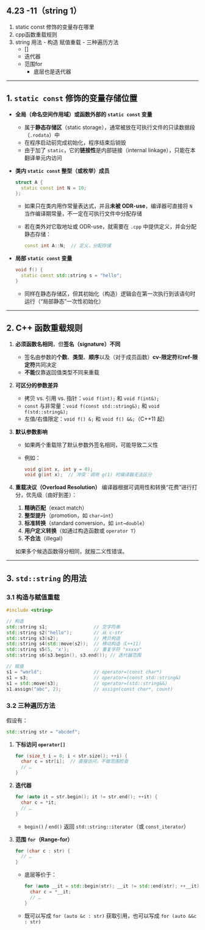 ## 4.23 -11（string 1）

1.    static const 修饰的变量存在哪里
2.    cpp函数重载规则
3.    string 用法
     -   构造 赋值重载
     -   三种遍历方法
         -   []
         -   迭代器
         -   范围for
             -   底层也是迭代器



---

## 1. `static const` 修饰的变量存储位置

-   **全局（命名空间作用域）或函数外部的 `static const` 变量**

    -   属于**静态存储区**（static storage），通常被放在可执行文件的只读数据段（`.rodata`）中
    -   在程序启动前完成初始化，程序结束后销毁
    -   由于加了 `static`，它的**链接性**是内部链接（internal linkage），只能在本翻译单元内访问

-   **类内 `static const` 整型（或枚举）成员**

    ```cpp
    struct A {
      static const int N = 10;
    };
    ```

    -   如果只在类内用作常量表达式，并且**未被 ODR-use**，编译器可直接将 `N` 当作编译期常量，不一定在可执行文件中分配存储

    -   若在类外对它取地址或 ODR-use，就需要在 `.cpp` 中提供定义，并会分配静态存储：

        ```cpp
        const int A::N;  // 定义，分配存储
        ```

-   **局部 `static const` 变量**

    ```cpp
    void f() {
      static const std::string s = "hello";
    }
    ```

    -   同样在静态存储区，但其初始化（构造）逻辑会在第一次执行到该语句时运行（“局部静态”一次性初始化）

------

## 2. C++ 函数重载规则

1.  **必须函数名相同**，但**签名（signature）不同**

    -   签名由参数的**个数**、**类型**、**顺序**以及（对于成员函数）**cv-限定符**和**ref-限定符**共同决定
    -   **不能**仅靠返回值类型不同来重载

2.  **可区分的参数差异**

    -   拷贝 vs. 引用 vs. 指针：`void f(int);` 和 `void f(int&);`
    -   `const` 与非常量：`void f(const std::string&);` 和 `void f(std::string&);`
    -   左值/右值限定：`void f() &;` 和 `void f() &&;`（C++11 起）

3.  **默认参数影响**

    -   如果两个重载除了默认参数外签名相同，可能导致二义性

    -   例如：

        ```cpp
        void g(int x, int y = 0);
        void g(int x);  // 冲突：调用 g(1) 时编译器无法区分
        ```

4.  **重载决议（Overload Resolution）**
     编译器根据可调用性和转换“花费”进行打分，优先级（由好到差）：

    1.  **精确匹配**（exact match）
    2.  **整型提升**（promotion，如 `char→int`）
    3.  **标准转换**（standard conversion，如 `int→double`）
    4.  **用户定义转换**（如通过构造函数或 `operator T`）
    5.  **不合法**（illegal）

    如果多个候选函数得分相同，就报二义性错误。

------

## 3. `std::string` 的用法

### 3.1 构造与赋值重载

```cpp
#include <string>

// 构造
std::string s1;                 // 空字符串
std::string s2("hello");        // 从 c-str
std::string s3(s2);             // 拷贝构造
std::string s4(std::move(s2));  // 移动构造（C++11）
std::string s5(5, 'x');         // 重复字符 "xxxxx"
std::string s6(s3.begin(), s3.end()); // 迭代器范围

// 赋值
s1 = "world";                   // operator=(const char*)
s1 = s3;                        // operator=(const std::string&)
s1 = std::move(s3);             // operator=(std::string&&)
s1.assign("abc", 2);            // assign(const char*, count)
```

### 3.2 三种遍历方法

假设有：

```cpp
std::string str = "abcdef";
```

1.  **下标访问 `operator[]`**

    ```cpp
    for (size_t i = 0; i < str.size(); ++i) {
      char c = str[i];  // 直接访问，不做范围检查
      // …
    }
    ```

2.  **迭代器**

    ```cpp
    for (auto it = str.begin(); it != str.end(); ++it) {
      char c = *it;
      // …
    }
    ```

    -   `begin()` / `end()` 返回 `std::string::iterator`（或 `const_iterator`）

3.  **范围 `for`（Range-for）**

    ```cpp
    for (char c : str) {
      // …
    }
    ```

    -   底层等价于：

        ```cpp
        for (auto __it = std::begin(str); __it != std::end(str); ++__it) {
          char c = *__it;
          // …
        }
        ```

    -   既可以写成 `for (auto &c : str)` 获取引用，也可以写成 `for (auto &&c : str)`